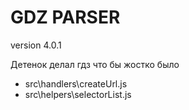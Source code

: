 # GDZ PARSER
version 4.0.1

Детенок делал гдз что бы жостко было
- src\handlers\createUrl.js
- src\helpers\selectorList.js

